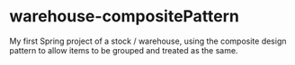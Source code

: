 # warehouse-compositePattern
My first Spring project of a stock / warehouse, using the composite design pattern to allow items to be grouped and treated as the same.
